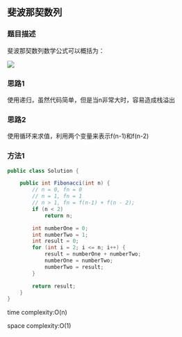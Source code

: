 ## 斐波那契数列

### 题目描述

斐波那契数列数学公式可以概括为：

![](https://ws1.sinaimg.cn/large/0062R7s4gy1fye664jcvtj30e104lwei.jpg)

### 思路1

使用递归，虽然代码简单，但是当n非常大时，容易造成栈溢出

### 思路2

使用循环来求值，利用两个变量来表示f(n-1)和f(n-2)

### 方法1

```java
public class Solution {

    public int Fibonacci(int n) {
        // n = 0, fn = 0
        // n = 1, fn = 1
        // n > 1, fn = f(n-1) + f(n - 2);
        if (n < 2)
            return n;

        int numberOne = 0;
        int numberTwo = 1;
        int result = 0;
        for (int i = 2; i <= n; i++) {
            result = numberOne + numberTwo;
            numberOne = numberTwo;
            numberTwo = result;
        }

        return result;
    }
}
```

time complexity:O(n)

space complexity:O(1)
